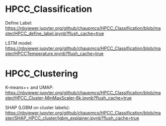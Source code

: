 # HPCC_Classification

Define Label: https://nbviewer.jupyter.org/github/chaupmcs/HPCC_Classification/blob/master/HPCC_define_label.ipynb?flush_cache=true

LSTM model: https://nbviewer.jupyter.org/github/chaupmcs/HPCC_Classification/blob/master/HPCCTemperature.ipynb?flush_cache=true


# HPCC_Clustering
K-means++ and UMAP: https://nbviewer.jupyter.org/github/chaupmcs/HPCC_Classification/blob/master/HPCC_Cluster-MinMaxScaler-6k.ipynb?flush_cache=true

SHAP (LGBM on cluster labels): https://nbviewer.jupyter.org/github/chaupmcs/HPCC_Classification/blob/master/SHAP_HPCC_cluster/lgbm_explainer.ipynb?flush_cache=true
